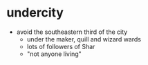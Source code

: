 # undercity
- avoid the southeastern third of the city
	- under the maker, quill and wizard wards
	- lots of followers of Shar
	- "not anyone living"
